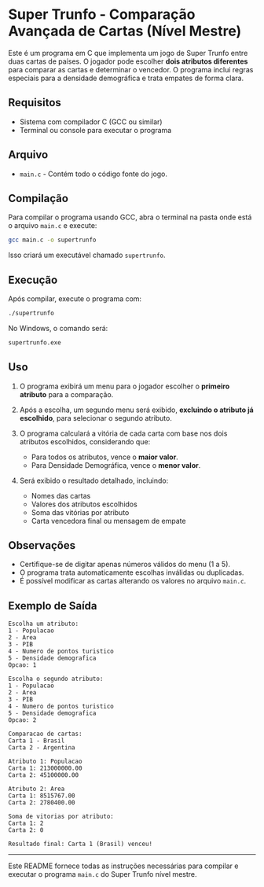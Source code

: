 # Super Trunfo - Comparação Avançada de Cartas (Nível Mestre)

Este é um programa em C que implementa um jogo de Super Trunfo entre duas cartas de países. O jogador pode escolher **dois atributos diferentes** para comparar as cartas e determinar o vencedor. O programa inclui regras especiais para a densidade demográfica e trata empates de forma clara.

## Requisitos

* Sistema com compilador C (GCC ou similar)
* Terminal ou console para executar o programa

## Arquivo

* `main.c` - Contém todo o código fonte do jogo.

## Compilação

Para compilar o programa usando GCC, abra o terminal na pasta onde está o arquivo `main.c` e execute:

```bash
gcc main.c -o supertrunfo
```

Isso criará um executável chamado `supertrunfo`.

## Execução

Após compilar, execute o programa com:

```bash
./supertrunfo
```

No Windows, o comando será:

```cmd
supertrunfo.exe
```

## Uso

1. O programa exibirá um menu para o jogador escolher o **primeiro atributo** para a comparação.
2. Após a escolha, um segundo menu será exibido, **excluindo o atributo já escolhido**, para selecionar o segundo atributo.
3. O programa calculará a vitória de cada carta com base nos dois atributos escolhidos, considerando que:

   * Para todos os atributos, vence o **maior valor**.
   * Para Densidade Demográfica, vence o **menor valor**.
4. Será exibido o resultado detalhado, incluindo:

   * Nomes das cartas
   * Valores dos atributos escolhidos
   * Soma das vitórias por atributo
   * Carta vencedora final ou mensagem de empate

## Observações

* Certifique-se de digitar apenas números válidos do menu (1 a 5).
* O programa trata automaticamente escolhas inválidas ou duplicadas.
* É possível modificar as cartas alterando os valores no arquivo `main.c`.

## Exemplo de Saída

```
Escolha um atributo:
1 - Populacao
2 - Area
3 - PIB
4 - Numero de pontos turistico
5 - Densidade demografica
Opcao: 1

Escolha o segundo atributo:
1 - Populacao
2 - Area
3 - PIB
4 - Numero de pontos turistico
5 - Densidade demografica
Opcao: 2

Comparacao de cartas:
Carta 1 - Brasil
Carta 2 - Argentina

Atributo 1: Populacao
Carta 1: 213000000.00
Carta 2: 45100000.00

Atributo 2: Area
Carta 1: 8515767.00
Carta 2: 2780400.00

Soma de vitorias por atributo:
Carta 1: 2
Carta 2: 0

Resultado final: Carta 1 (Brasil) venceu!
```

---

Este README fornece todas as instruções necessárias para compilar e executar o programa `main.c` do Super Trunfo nível mestre.
